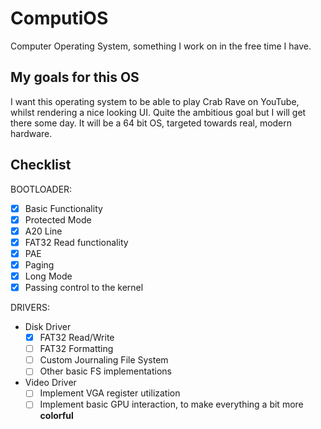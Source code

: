 # ComputiOS
Computer Operating System, something I work on in the free time I have. 

## My goals for this OS
I want this operating system to be able to play Crab Rave on YouTube, whilst rendering a nice looking UI. Quite the ambitious goal but I will get there some day. It will be a 64 bit OS, targeted towards real, modern hardware.

## Checklist
BOOTLOADER:
- [x] Basic Functionality
- [x] Protected Mode
- [x] A20 Line
- [x] FAT32 Read functionality
- [x] PAE
- [x] Paging
- [x] Long Mode
- [x] Passing control to the kernel

DRIVERS:
- Disk Driver
    - [x] FAT32 Read/Write
    - [ ] FAT32 Formatting
    - [ ] Custom Journaling File System
    - [ ] Other basic FS implementations
- Video Driver
    - [ ] Implement VGA register utilization
    - [ ] Implement basic GPU interaction, to make everything a bit more **colorful**
